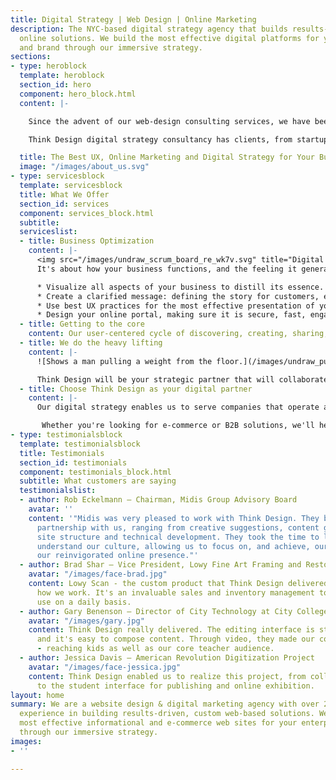 ```yaml
---
title: Digital Strategy | Web Design | Online Marketing
description: The NYC-based digital strategy agency that builds results-driven, custom
  online solutions. We build the most effective digital platforms for your enterprise
  and brand through our immersive strategy.
sections:
- type: heroblock
  template: heroblock
  section_id: hero
  component: hero_block.html
  content: |-

    Since the advent of our web-design consulting services, we have been a premium digital media partner of Fortune 100 companies. Choose us to remove the hurdles of optimizing your digital presence. Our turnkey and custom solutions provide exceptional exposure for your brand. We give your ideas shape and announce them to the world.

    Think Design digital strategy consultancy has clients, from startups, universities to global companies. Services include content strategy, web design, social media, digital marketing, and SEO optimization. With these, we can help you fulfill your ambitions.

  title: The Best UX, Online Marketing and Digital Strategy for Your Business
  image: "/images/about_us.svg"
- type: servicesblock
  template: servicesblock
  title: What We Offer
  section_id: services
  component: services_block.html
  subtitle: 
  serviceslist:
  - title: Business Optimization
    content: |-
      <img src="/images/undraw_scrum_board_re_wk7v.svg" title="Digital Strategy Plannning" alt="Shows two people arranging notes on a whiteboard" style="padding:7.5%; max-width:85%">
      It's about how your business functions, and the feeling it generates. Our digital strategy consultancy covers all aspects of your enterprise. This ranges from workflow, stakeholders, internal and external audiences, and includes every touchpoint. Collaboratively working with us includes the following expertise:

      * Visualize all aspects of your business to distill its essence.
      * Create a clarified message: defining the story for customers, employees, and partners.
      * Use best UX practices for the most effective presentation of your brand.
      * Design your online portal, making sure it is secure, fast, engaging, and robust.
  - title: Getting to the core
    content: Our user-centered cycle of discovering, creating, sharing, and reviewing your current work helps produce a concise contemporary narrative.
  - title: We do the heavy lifting
    content: |-
      ![Shows a man pulling a weight from the floor.](/images/undraw_pull_request_gld8.svg "Heavy Lifting")

      Think Design will be your strategic partner that will collaborate with you in a friendly and engaging way to help you achieve your business goals. Be it BBC, Pfizer or Midis Group, global brands trust Think Design to share their mission with their target audience.
  - title: Choose Think Design as your digital partner
    content: |-
      Our digital strategy enables us to serve companies that operate across cultural boundaries. Think Design devotes personal attention to multi-sector online marketing solutions.

       Whether you're looking for e-commerce or B2B solutions, we'll help your business flourish.
- type: testimonialsblock
  template: testimonialsblock
  title: Testimonials
  section_id: testimonials
  component: testimonials_block.html
  subtitle: What customers are saying
  testimonialslist:
  - author: Rob Eckelmann – Chairman, Midis Group Advisory Board
    avatar: ''
    content: '"Midis was very pleased to work with Think Design. They built a full-service
      partnership with us, ranging from creative suggestions, content generation,
      site structure and technical development. They took the time to learn our business,
      understand our culture, allowing us to focus on, and achieve, our goals for
      our reinvigorated online presence."'
  - author: Brad Shar – Vice President, Lowy Fine Art Framing and Restoration
    avatar: "/images/face-brad.jpg"
    content: Lowy Scan - the custom product that Think Design delivered has changed
      how we work. It's an invaluable sales and inventory management tool that we
      use on a daily basis.
  - author: Gary Benenson – Director of City Technology at City College
    avatar: "/images/gary.jpg"
    content: Think Design really delivered. The editing interface is straightforward,
      and it's easy to compose content. Through video, they made our content accessible
      - reaching kids as well as our core teacher audience.
  - author: Jessica Davis – American Revolution Digitization Project
    avatar: "/images/face-jessica.jpg"
    content: Think Design enabled us to realize this project, from collection digitization
      to the student interface for publishing and online exhibition.
layout: home
summary: We are a website design & digital marketing agency with over 20 years of
  experience in building results-driven, custom web-based solutions. We build the
  most effective informational and e-commerce web sites for your enterprise and brand
  through our immersive strategy.
images:
- ''

---
```


